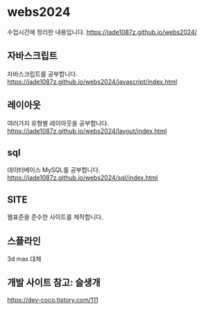 # webs2024
수업시간에 정리한 내용입니다.
https://jade1087z.github.io/webs2024/

## 자바스크립트
자바스크립트를 공부합니다.
 https://jade1087z.github.io/webs2024/javascript/index.html

## 레이아웃
여러가지 유형별 레이아웃을 공부합니다.
https://jade1087z.github.io/webs2024/layout/index.html

## sql
데이터베이스 MySQL를 공부합니다.
https://jade1087z.github.io/webs2024/sql/index.html

## SITE
웹표준을 준수한 사이트를 제작합니다.

## 스플라인
3d max 대체 

## 개발 사이트 참고: 슬생개
https://dev-coco.tistory.com/111 
